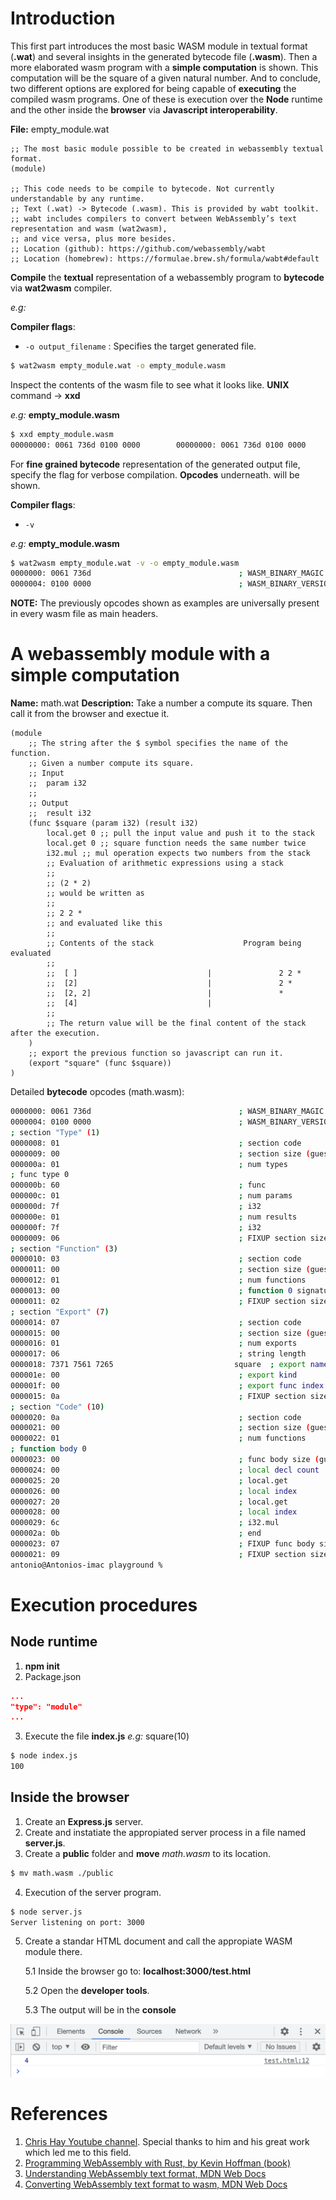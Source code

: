 # Introduction

This first part introduces the most basic WASM module in textual format (**.wat**) and several insights in the generated bytecode file (**.wasm**). Then a more elaborated wasm program with a **simple computation** is shown. This computation will be the square of a given natural number. And to conclude, two different options are explored for being capable of **executing** the compiled wasm programs. One of these is execution over the **Node** runtime and the other inside the **browser** via **Javascript interoperability**.

**File:** empty_module.wat

```wasm
;; The most basic module possible to be created in webassembly textual format.
(module)

;; This code needs to be compile to bytecode. Not currently understandable by any runtime.
;; Text (.wat) -> Bytecode (.wasm). This is provided by wabt toolkit.
;; wabt includes compilers to convert between WebAssembly’s text representation and wasm (wat2wasm),
;; and vice versa, plus more besides.
;; Location (github): https://github.com/webassembly/wabt
;; Location (homebrew): https://formulae.brew.sh/formula/wabt#default

```

**Compile** the **textual** representation of a webassembly program to **bytecode** via **wat2wasm** compiler. 

_e.g:_ 

**Compiler flags**:

- `-o output_filename` : Specifies the target generated file.

```bash
$ wat2wasm empty_module.wat -o empty_module.wasm
```

Inspect the contents of the wasm file to see what it looks like. **UNIX** command -> **xxd**

_e.g:_ **empty_module.wasm**

```bash
$ xxd empty_module.wasm
00000000: 0061 736d 0100 0000        00000000: 0061 736d 0100 0000                      .asm....
```

For **fine grained bytecode** representation of the generated output file, specify the flag for verbose compilation. **Opcodes** underneath. will be shown.

**Compiler flags**:

- `-v`

_e.g:_ **empty_module.wasm**

```bash
$ wat2wasm empty_module.wat -v -o empty_module.wasm
0000000: 0061 736d                                 ; WASM_BINARY_MAGIC
0000004: 0100 0000                                 ; WASM_BINARY_VERSION
```
**NOTE:** The previously opcodes shown as examples are universally present in every wasm file as main headers.



# A webassembly module with a simple computation

**Name:** math.wat
**Description:** Take a number a compute its square. Then call it from the browser and exectue it.

```
(module
    ;; The string after the $ symbol specifies the name of the function.
    ;; Given a number compute its square.
    ;; Input
    ;;  param i32
    ;;
    ;; Output
    ;;  result i32
    (func $square (param i32) (result i32)
        local.get 0 ;; pull the input value and push it to the stack
        local.get 0 ;; square function needs the same number twice
        i32.mul ;; mul operation expects two numbers from the stack
        ;; Evaluation of arithmetic expressions using a stack
        ;;
        ;; (2 * 2)
        ;; would be written as
        ;;
        ;; 2 2 *
        ;; and evaluated like this
        ;;
        ;; Contents of the stack                    Program being evaluated
        ;;
        ;;  [ ]                             |               2 2 *
        ;;  [2]                             |               2 *
        ;;  [2, 2]                          |               *
        ;;  [4]                             |
        ;;
        ;; The return value will be the final content of the stack after the execution.
    )
    ;; export the previous function so javascript can run it.
    (export "square" (func $square))
)
```

Detailed **bytecode** opcodes (math.wasm):

```bash
0000000: 0061 736d                                 ; WASM_BINARY_MAGIC
0000004: 0100 0000                                 ; WASM_BINARY_VERSION
; section "Type" (1)
0000008: 01                                        ; section code
0000009: 00                                        ; section size (guess)
000000a: 01                                        ; num types
; func type 0
000000b: 60                                        ; func
000000c: 01                                        ; num params
000000d: 7f                                        ; i32
000000e: 01                                        ; num results
000000f: 7f                                        ; i32
0000009: 06                                        ; FIXUP section size
; section "Function" (3)
0000010: 03                                        ; section code
0000011: 00                                        ; section size (guess)
0000012: 01                                        ; num functions
0000013: 00                                        ; function 0 signature index
0000011: 02                                        ; FIXUP section size
; section "Export" (7)
0000014: 07                                        ; section code
0000015: 00                                        ; section size (guess)
0000016: 01                                        ; num exports
0000017: 06                                        ; string length
0000018: 7371 7561 7265                           square  ; export name
000001e: 00                                        ; export kind
000001f: 00                                        ; export func index
0000015: 0a                                        ; FIXUP section size
; section "Code" (10)
0000020: 0a                                        ; section code
0000021: 00                                        ; section size (guess)
0000022: 01                                        ; num functions
; function body 0
0000023: 00                                        ; func body size (guess)
0000024: 00                                        ; local decl count
0000025: 20                                        ; local.get
0000026: 00                                        ; local index
0000027: 20                                        ; local.get
0000028: 00                                        ; local index
0000029: 6c                                        ; i32.mul
000002a: 0b                                        ; end
0000023: 07                                        ; FIXUP func body size
0000021: 09                                        ; FIXUP section size
antonio@Antonios-imac playground %
```


# Execution procedures

## Node runtime

1. **npm init**
2. Package.json
```json
...
"type": "module"
...
```

3. Execute the file **index.js**
_e.g:_ square(10)
```bash
$ node index.js
100
```

## Inside the browser

1. Create an **Express.js** server.
2. Create and instatiate the appropiated server process in a file named **server.js**.
3. Create a **public** folder and **move** _math.wasm_ to its location.
```bash
$ mv math.wasm ./public
```

4. Execution of the server program.
```bash
$ node server.js
Server listening on port: 3000
```

5. Create a standar HTML document and call the appropiate WASM module there.

   5.1 Inside the browser go to: **localhost:3000/test.html**

   5.2 Open the **developer tools**.

   5.3 The output will be in the **console**

![wasm_square_browser](../docs/img/wasm_square_browser.png)



# References

1. [Chris Hay Youtube channel](https://www.youtube.com/channel/UCncVoOXAma1zJUNTJGL6Ncw). Special thanks to him and his great work which led me to this field.
2. [Programming WebAssembly with Rust, by Kevin Hoffman (book)](https://pragprog.com/titles/khrust/programming-webassembly-with-rust/)
3. [Understanding WebAssembly text format, MDN Web Docs](https://developer.mozilla.org/en-US/docs/WebAssembly/Understanding_the_text_format)
4. [Converting WebAssembly text format to wasm, MDN Web Docs](https://developer.mozilla.org/en-US/docs/WebAssembly/Text_format_to_wasm)
